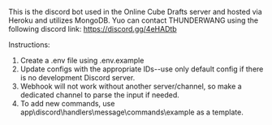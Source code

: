 This is the discord bot used in the Online Cube Drafts server and hosted via Heroku and utilizes MongoDB.
Yuo can contact THUNDERWANG using the following discord link: https://discord.gg/4eHADtb

Instructions:
1. Create a .env file using .env.example
2. Update configs with the appropriate IDs--use only default config if there is no development Discord server.
3. Webhook will not work without another server/channel, so make a dedicated channel to parse the input if needed.
3. To add new commands, use app\discord\handlers\message\commands\example as a template.
